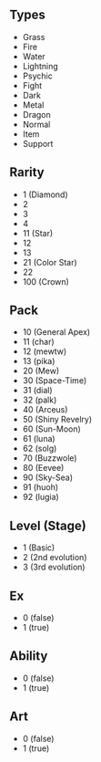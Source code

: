 ## Types

- Grass
- Fire
- Water
- Lightning
- Psychic
- Fight
- Dark
- Metal
- Dragon
- Normal
- Item
- Support


## Rarity

- 1 (Diamond)
- 2
- 3
- 4
- 11 (Star)
- 12
- 13
- 21 (Color Star)
- 22
- 100 (Crown)


## Pack

- 10 (General Apex)
- 11 (char)
- 12 (mewtw)
- 13 (pika)
- 20 (Mew)
- 30 (Space-Time)
- 31 (dial)
- 32 (palk)
- 40 (Arceus)
- 50 (Shiny Revelry)
- 60 (Sun-Moon)
- 61 (luna)
- 62 (solg)
- 70 (Buzzwole)
- 80 (Eevee)
- 90 (Sky-Sea)
- 91 (huoh)
- 92 (lugia)


## Level (Stage)

- 1 (Basic)
- 2 (2nd evolution)
- 3 (3rd evolution)


## Ex
- 0 (false)
- 1 (true)


## Ability
- 0 (false)
- 1 (true)


## Art
- 0 (false)
- 1 (true)